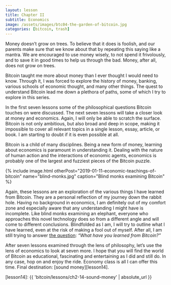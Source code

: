 ```yaml
---
layout: lesson
title: Chapter II
subtitle: Economics
image: /assets/images/btc04-the-garden-of-bitcoin.jpg
categories: [bitcoin, trash]
---
```




Money doesn’t grow on trees. To believe that it does is foolish, and our
parents make sure that we know about that by repeating this saying like a
mantra. We are encouraged to use money wisely, to not spend it frivolously,
and to save it in good times to help us through the bad. Money, after all,
does not grow on trees.

Bitcoin taught me more about money than I ever thought I would need to know.
Through it, I was forced to explore the history of money, banking, various
schools of economic thought, and many other things. The quest to understand
Bitcoin lead me down a plethora of paths, some of which I try to explore in
this series.

In the first seven lessons some of the philosophical questions Bitcoin touches
on were discussed. The next seven lessons will take a closer look at money and
economics. Again, I will only be able to scratch the surface. Bitcoin is not
only ambitious, but also broad and deep in scope, making it impossible to cover
all relevant topics in a single lesson, essay, article, or book. I am starting
to doubt if it is even possible at all.

Bitcoin is a child of many disciplines. Being a new form of money, learning
about economics is paramount in understanding it. Dealing with the nature of
human action and the interactions of economic agents, economics is probably
one of the largest and fuzziest pieces of the Bitcoin puzzle.

{% include image.html otherPost="2019-01-11-economic-teachings-of-bitcoin" name="blind-monks.jpg" caption="Blind monks examining Bitcoin" %}

Again, these lessons are an exploration of the various things I have learned
from Bitcoin. They are a personal reflection of my journey down the rabbit hole.
Having no background in economics, I am definitely out of my comfort zone and
especially aware that any understanding I might have is incomplete. Like blind
monks examining an elephant, everyone who approaches this novel technology does
so from a different angle and will come to different conclusions. Blindfolded as
I am, I will try to outline what I have learned, even at the risk of making a
fool out of myself. After all, I am still trying to answer [the question]:
*“What have you learned from Bitcoin?”*

After seven lessons examined through the lens of philosophy, let’s use the
lens of economics to look at seven more. I hope that you will find the world
of Bitcoin as educational, fascinating and entertaining as I did and still do.
In any case, hop on and enjoy the ride. Economy class is all I can offer this
time. Final destination: [sound money][lesson14].

[the question]: https://twitter.com/arjunblj/status/1050073234719293440
[lesson14]: {{ 'bitcoin/lessons/ch2-14-sound-money' | absolute_url }}

